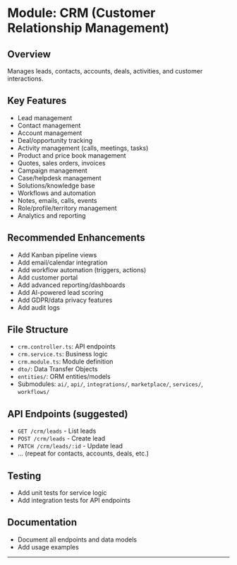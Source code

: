 # Module: CRM (Customer Relationship Management)

## Overview
Manages leads, contacts, accounts, deals, activities, and customer interactions.

## Key Features
- Lead management
- Contact management
- Account management
- Deal/opportunity tracking
- Activity management (calls, meetings, tasks)
- Product and price book management
- Quotes, sales orders, invoices
- Campaign management
- Case/helpdesk management
- Solutions/knowledge base
- Workflows and automation
- Notes, emails, calls, events
- Role/profile/territory management
- Analytics and reporting

## Recommended Enhancements
- Add Kanban pipeline views
- Add email/calendar integration
- Add workflow automation (triggers, actions)
- Add customer portal
- Add advanced reporting/dashboards
- Add AI-powered lead scoring
- Add GDPR/data privacy features
- Add audit logs

## File Structure
- `crm.controller.ts`: API endpoints
- `crm.service.ts`: Business logic
- `crm.module.ts`: Module definition
- `dto/`: Data Transfer Objects
- `entities/`: ORM entities/models
- Submodules: `ai/`, `api/`, `integrations/`, `marketplace/`, `services/`, `workflows/`

## API Endpoints (suggested)
- `GET /crm/leads` - List leads
- `POST /crm/leads` - Create lead
- `PATCH /crm/leads/:id` - Update lead
- ... (repeat for contacts, accounts, deals, etc.)

## Testing
- Add unit tests for service logic
- Add integration tests for API endpoints

## Documentation
- Document all endpoints and data models
- Add usage examples

---
